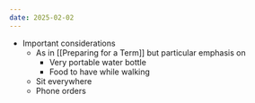 ```yaml
---
date: 2025-02-02
---
```

- Important considerations
	- As in [[Preparing for a Term]] but particular emphasis on
		- Very portable water bottle
		- Food to have while walking
	- Sit everywhere
	- Phone orders